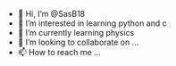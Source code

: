 - 👋 Hi, I’m @SasB18
- 👀 I’m interested in learning python and c
- 🌱 I’m currently learning physics
- 💞️ I’m looking to collaborate on ...
- 📫 How to reach me ...

<!---
SasB18/SasB18 is a ✨ special ✨ repository because its `README.md` (this file) appears on your GitHub profile.
You can click the Preview link to take a look at your changes.
--->
